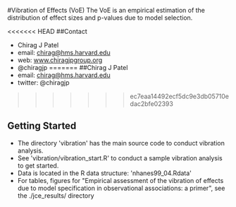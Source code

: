 #Vibration of Effects (VoE)
The VoE is an empirical estimation of the distribution of effect sizes and p-values due to model selection. 


<<<<<<< HEAD
##Contact
- Chirag J Patel
- email: chirag@hms.harvard.edu
- web: www.chiragjpgroup.org
- @chiragjp
=======
##Chirag J Patel
- email: chirag@hms.harvard.edu
- twitter: @chiragjp
>>>>>>> ec7eaa14492ecf5dc9e3db05710edac2bfe02393

## Getting Started
- The directory 'vibration' has the main source code to conduct vibration analysis.
- See 'vibration/vibration_start.R' to conduct a sample vibration analysis to get started.
- Data is located in the R data structure: 'nhanes99_04.Rdata'
- For tables, figures for "Empirical assessment of the vibration of effects due to model specification in observational associations: a primer", see the ./jce_results/ directory
